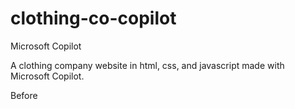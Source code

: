 # clothing-co-copilot
Microsoft Copilot

A clothing company website in html, css, and javascript made with Microsoft Copilot.

Before
